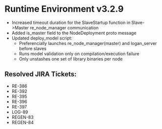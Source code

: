 # Runtime Environment v3.2.9
* Increased timeout duration for the SlaveStartup function in Slave->Master re_node_manager communication
* Added is_master field to the NodeDeployment proto message
* Updated deploy_model script:
  * Preferencially launches re_node_manager(master) and logan_server before slaves
  * Runs model validation only on compilation/execution failure
  * Only unstashes one set of library binaries per node


## Resolved JIRA Tickets:
* RE-386
* RE-392
* RE-395
* RE-396
* RE-397
* LOG-89
* REGEN-83
* REGEN-84
